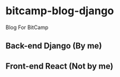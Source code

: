 # bitcamp-blog-django

Blog For BitCamp

## Back-end Django (By me)
## Front-end React (Not by me) 

